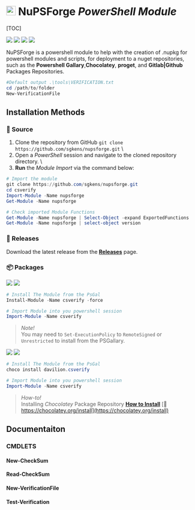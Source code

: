 # <img width="25" src="https://raw.githubusercontent.com/sgkens/resources/main/modules/nupsforge/dist/v1/nupsforge-icon-x128.png"/>  **NuPSForge** *PowerShell Module*

[TOC]

<!--license-->
<a href="https://github.com/sgkens/nupsforge/">
  <img src="https://img.shields.io/badge/MIT-License-blue?style=&logo=unlicense&color=%23004481"></a>
<!--Code Factor-->
<a href="https://www.codefactor.io/repository/github/sgkens/nupsforge/">
  <img src="https://www.codefactor.io/repository/github/sgkens/nupsforge/badge"></a>
<!--Choco-->
<a href="https://community.chocolatey.org/packages/davilion.nupsforge">
  <img src="https://img.shields.io/chocolatey/dt/davilion.nupsforge?label=Choco"></a>
<!--[psgallary]-->
<a href="https://www.powershellgallery.com/packages/csverify">
  <img src="https://img.shields.io/powershellgallery/dt/nupsforge?label=psgallary"></a>

NuPSForge is a powershell module to help with the creation of .nupkg for powershell modules and scripts, for deployment to a nuget repositories, such as the **Powershell Gallary**,**Chocolatey**, **proget**, and **Gitlab|Github** Packages Repositories.


```powershell
#Default output .\tools\VERIFICATION.txt
cd /path/to/folder
New-VerificationFile 
```

## Installation Methods

### 💾 Source

1. Clone the repository from GitHub `git clone https://github.com/sgkens/nupsforge.git` \
2. Open a *PowerShell* session and navigate to the cloned repository directory. \
3. **Run** the *Module Import* via the command below:

```powershell
# Import the module
git clone https://github.com/sgkens/nupsforge.git
cd csverify
Import-Module -Name nupsforge
Get-Module -Name nupsforge

# Check imported Module Functions
Get-Module -Name nupsforge | Select-Object -expand ExportedFunctions
Get-Module -Name nupsforge | select-object version
```

### 💼 Releases

Download the latest release from the [**Releases**](https://github.com/sgkens/nupsforge/releases) page.

### 📦 Packages

[<img src="https://img.shields.io/powershellgallery/v/csverify?include_prereleases&style=for-the-badge&logo=powershell"/>](https://www.powershellgallery.com/packages/nupsforge) <img src="https://img.shields.io/powershellgallery/dt/csverify?label=Downloads&style=for-the-badge">

```powershell
# Install The Module from the PsGal
Install-Module -Name csverify -force

# Import Module into you powershell session
Import-Module -Name csverify
```

> *Note!*  
> You may need to `Set-ExecutionPolicy` to `RemoteSigned` or `Unrestricted` to install from the PSGallary.

[<img src="https://img.shields.io/chocolatey/v/csverify?style=for-the-badge&logo=chocolatey"/>](https://Chocolatory.org/sgkens/commitfusion) <img src="https://img.shields.io/chocolatey/dt/csverify?label=Downloads&style=for-the-badge">

```powershell
# Install The Module from the PsGal
choco install davilion.csverify

# Import Module into you powershell session
Import-Module -Name csverify
```

> *How-to!* \
> Installing *Chocolatey* Package Repository
[**How to Install**](https)  [🧷https://chocolatey.org/install](https://chocolatey.org/install)

## Documentaiton

### CMDLETS

#### New-CheckSum

#### Read-CheckSum

#### New-VerificationFile

#### Test-Verification
